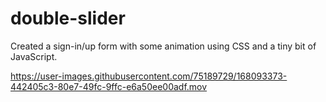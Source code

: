 # double-slider

Created a sign-in/up form with some animation using CSS and a tiny bit of JavaScript.




https://user-images.githubusercontent.com/75189729/168093373-442405c3-80e7-49fc-9ffc-e6a50ee00adf.mov

